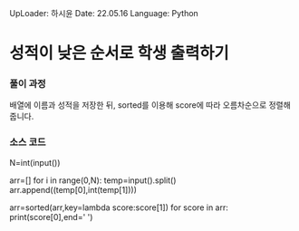 UpLoader: 하시윤
Date: 22.05.16
Language: Python

# 성적이 낮은 순서로 학생 출력하기

### 풀이 과정
배열에 이름과 성적을 저장한 뒤, sorted를 이용해 score에 따라 오름차순으로 정렬해줍니다.

### 소스 코드
N=int(input())

arr=[]
for i in range(0,N):
    temp=input().split()
    arr.append((temp[0],int(temp[1])))

arr=sorted(arr,key=lambda score:score[1])
for score in arr:
    print(score[0],end=' ')
